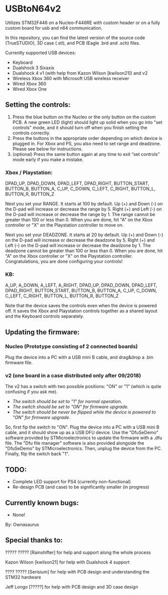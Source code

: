 # USBtoN64v2
Utilizes STM32F446 on a Nucleo-F446RE with custom header or on a fully custom board for usb and n64 communication.

In this repository, you can find the latest version of the source code (TrueSTUDIO), 3D case (.stl), and PCB (Eagle .brd and .sch) files.

Currently supported USB devices:
- Keyboard
- Dualshock 3 Sixaxis
- Dualshock 4 v1 (with help from Kazon Wilson [kwilson21]) and v2
- Wireless Xbox 360 with Microsoft USB wireless receiver
- Wired Xbox 360
- Wired Xbox One

## Setting the controls:
1) Press the blue button on the Nucleo or the only button on the custom PCB. A new green LED (light) should light up solid when you go into "set controls" mode, and it should turn off when you finish setting the controls correctly.
2) Press the buttons in the appropriate order depending on which device is plugged in. For Xbox and PS, you also need to set range and deadzone. Please see below for instructions.
3) (optional) Press the same button again at any time to exit “set controls” mode early if you make a mistake.

### Xbox / Playstation:
DPAD_UP, DPAD_DOWN, DPAD_LEFT, DPAD_RIGHT, BUTTON_START, BUTTON_B, BUTTON_A, C_UP, C_DOWN, C_LEFT, C_RIGHT, BUTTON_L, BUTTON_R, BUTTON_Z

Next you set your RANGE. It starts at 100 by default.
Up (+) and Down (-) on the D-pad will increase or decrease the range by 5.
Right (+) and Left (-) on the D-pad will increase or decrease the range by 1.
The range cannot be greater than 100 or less than 0.
When you are done, hit "A" on the Xbox controller or "X" on the Playstation controller to move on.

Next you set your DEADZONE. It starts at 20 by default.
Up (+) and Down (-) on the D-pad will increase or decrease the deadzone by 5.
Right (+) and Left (-) on the D-pad will increase or decrease the deadzone by 1.
The deadzone cannot be greater than 100 or less than 0.
When you are done, hit "A" on the Xbox controller or "X" on the Playstation controller. Congratulations, you are done configuring your controls!

### KB:
A_UP, A_DOWN, A_LEFT, A_RIGHT, DPAD_UP, DPAD_DOWN, DPAD_LEFT, DPAD_RIGHT, BUTTON_START, BUTTON_B, BUTTON_A, C_UP, C_DOWN, C_LEFT, C_RIGHT, BUTTON_L, BUTTON_R, BUTTON_Z

Note that the device saves the controls even when the device is powered off. It saves the Xbox and Playstation controls together as a shared layout and the Keyboard controls separately.

## Updating the firmware:

### Nucleo (Prototype consisting of 2 connected boards)
Plug the device into a PC with a USB mini B cable, and drag&drop a .bin firmware file.

### v2 (one board in a case distributed only after 09/2018)
The v2 has a switch with two possible positions: "ON" or "1" (which is qutie confusing if you ask me).
- *The switch should be set to "1" for normal operation.*
- *The switch should be set to "ON" for firmware upgrade.*
- *The switch should be never be flipped while the device is powered to "ON" for firmware upgrade.*

So, first fip the switch to "ON". Plug the device into a PC with a USB mini B cable, and it should show up as a USB DFU device.
Use the "DfuSeDemo" software provided by STMicroelectronics to update the firmware with a .dfu file.
The "Dfu file manager" software is also provided alongside the "DfuSeDemo" by STMicroelectronics.
Then, unplug the device from the PC. Finally, flip the switch back "1".

## TODO:
- Complete LED support for PS4 (currently non-functional)
- Re-design PCB (and case) to be significantly smaller (in progress)

## Currently known bugs:
- None!

By: Ownasaurus

## Special thanks to:
????? ????? [Rainshifter] for help and support along the whole process

Kazon Wilson [kwilson21] for help with Dualshock 4 support

???? ????? [Serisium] for help with PCB design and understanding the STM32 hardware

Jeff Longo [?????] for help with PCB design and 3D case design

